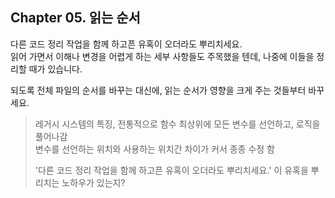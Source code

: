## Chapter 05. 읽는 순서

다른 코드 정리 작업을 함께 하고픈 유혹이 오더라도 뿌리치세요.  
읽어 가면서 이해나 변경을 어렵게 하는 세부 사항들도 주목했을 텐데, 나중에 이들을 정리할 때가 있습니다.  

되도록 전체 파일의 순서를 바꾸는 대신에, 읽는 순서가 영향을 크게 주는 것들부터 바꾸세요.  

> 레거시 시스템의 특징, 전통적으로 함수 최상위에 모든 변수를 선언하고, 로직을 풀어나감  
> 변수를 선언하는 위치와 사용하는 위치간 차이가 커서 종종 수정 함
>
> '다른 코드 정리 작업을 함께 하고픈 유혹이 오더라도 뿌리치세요.' 이 유혹을 뿌리치는 노하우가 있는지?  
